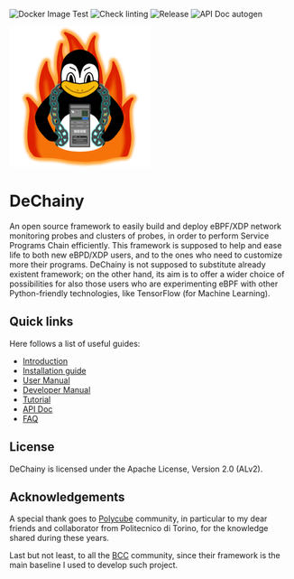 ![Docker Image Test](https://github.com/s41m0n/dechainy/workflows/Docker%20Image%20Test/badge.svg)
![Check linting](https://github.com/s41m0n/dechainy/workflows/Check%20linting/badge.svg)
![Release](https://github.com/s41m0n/dechainy/workflows/Release/badge.svg)
![API Doc autogen](https://github.com/s41m0n/dechainy/workflows/API%20Doc%20autogen/badge.svg)

![DeChainy Logo](docs/dechainy-logo.png)

# DeChainy

An open source framework to easily build and deploy eBPF/XDP network monitoring probes and clusters of probes, in order to perform Service Programs Chain efficiently. This framework is supposed to help and ease life to both new eBPD/XDP users, and to the ones who need to customize more their programs. DeChainy is not supposed to substitute already existent framework; on the other hand, its aim is to offer a wider choice of possibilities for also those users who are experimenting eBPF with other Python-friendly technologies, like TensorFlow (for Machine Learning).

## Quick links

Here follows a list of useful guides:

* [Introduction](docs/README.md)
* [Installation guide](docs/installation.md)
* [User Manual](docs/reference_guide.md)
* [Developer Manual](docs/developers.md)
* [Tutorial](docs/tutorial.md)
* [API Doc](docs/api)
* [FAQ](docs/faq.md)

## License

DeChainy is licensed under the Apache License, Version 2.0 (ALv2).

## Acknowledgements

A special thank goes to [Polycube](https://github.com/polycube-network/polycube) community, in particular to my dear friends and collaborator from Politecnico di Torino, for the knowledge shared during these years.

Last but not least, to all the [BCC](https://github.com/iovisor/bcc) community, since their framework is the main baseline I used to develop such project.

